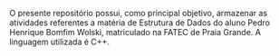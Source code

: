 O presente repositório possui, como principal objetivo, armazenar as atividades referentes a matéria de Estrutura de Dados
do aluno Pedro Henrique Bomfim Wolski, matriculado na FATEC de Praia Grande. A linguagem utilizada é C++.

